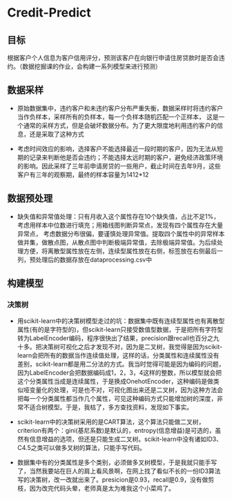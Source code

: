 # Credit-Predict
## 目标 
根据客户个人信息为客户信用评分，预测该客户在向银行申请住房贷款时是否会违约。（数据挖掘课的作业，会构建一系列模型来进行预测）
## 数据采样
* 原始数据集中，违约客户和未违约客户分布严重失衡，数据采样时将违约客户当作负样本，采样所有的负样本，每一个负样本随机匹配一个正样本，
这是一个通常的采样方式，但是会破坏数据分布。为了更大限度地利用违约客户的信息，还是采取了这种方式

* 考虑时间效应的影响，选择客户不能选择最近一段时期的客户，因为无法从短期的记录来判断他是否会违约；不能选择太远时期的客户，避免经济政策环境
的影响。因此采样了三年前申请房贷的一些用户，截止时间在去年9月，这些客户有三年的观察期，最终的样本容量为1412*12
## 数据预处理
* 缺失值和异常值处理：只有月收入这个属性存在10个缺失值，占比不足1%，考虑用样本中位数进行填充；用箱线图判断异常点，发现有四个属性存在大量异常点，
考虑数据分布很偏，要谨慎处理异常值。提取四个属性中的异常样本做并集，做散点图，从散点图中判断极端异常值，去除极端异常值。为后续处理方便，将离散型属性放在左侧，连续型属性放在右侧，标签放在右侧最后一列，预处理后的数据存放在dataprocessing.csv中
## 构建模型
### 决策树
* 用scikit-learn中的决策树模型走过的坑：数据集中既有连续型属性也有离散型属性(有的是字符型的)，但scikit-learn只接受数值型数据，于是把所有字符型转为LabelEncoder编码，程序很快出了结果，precision跟recall也百分之九十多。把决策树可视化之后才发现不对，因为是二叉树，我觉得是因为scikit-learn会把所有的数据当作连续值处理，这样的话，分类属性和连续属性没有差别，scikit-learn都是用二分法的方式。我当时觉得可能是因为编码的问题，因为LabelEncoder会把数据编码成1，2，3，4这样的整数，所以模型就会把这个分类属性当成是连续属性，于是换成OnehotEncoder，这种编码是做类似哑变量化的处理，可是也不对，可视化图出来还是二叉树，因为这种方法会把每一个分类属性都当作几个属性，可见这种编码方式只能增加树的深度，非常不适合树模型。于是，我枯了，多方查找资料，发现如下事实。

* scikit-learn中的决策树采用的是CART算法，这个算法只能做二叉树，criterion有两个：gini(基尼系数)是默认的，entropy(信息增益)是可选的，虽然有信息增益的选项，但还是只能生成二叉树。scikit-learn中没有诸如ID3、C4.5之类可以做多叉树的算法，只能手写代码。

* 数据集中有的分类属性是多个类别，必须做多叉树模型，于是我就只能手写了，当然我要站在巨人的肩上看风景啊，在网上找了看似不长的一份ID3算法写的决策树，改一改就出来了。presicion是0.93，recall是0.9，没有做剪枝，因为改完代码头晕，老师真是太为难我这个小菜鸡了。
